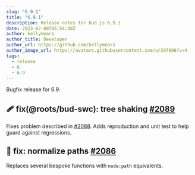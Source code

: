 ```yaml
---
slug: "6.9.1"
title: "6.9.1"
description: Release notes for bud.js 6.9.1
date: 2023-02-08T05:54:30Z
author: kellymears
author_title: Developer
author_url: https://github.com/kellymears
author_image_url: https://avatars.githubusercontent.com/u/397606?v=4
tags:
  - release
  - 6
  - 6.9
---
```


<!--This file is generated-->

Bugfix release for 6.9.

<!--truncate-->

## 🩹 fix(@roots/bud-swc): tree shaking [#2089](https://github.com/roots/bud/pull/2089)

Fixes problem described in [#2088](https://github.com/roots/bud/issues/2088). Adds reproduction and unit test to help guard against regressions.

## 🔧 fix: normalize paths [#2086](https://github.com/roots/bud/pull/2086)

Replaces several bespoke functions with `node:path` equivalents.
